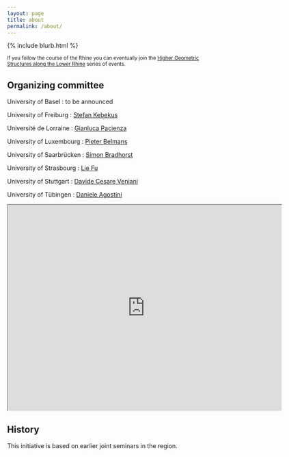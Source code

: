 ```yaml
---
layout: page
title: about
permalink: /about/
---
```


{% include blurb.html %}

<small>If you follow the course of the Rhine you can eventually join the [Higher Geometric Structures along the Lower Rhine](https://utrechtgeometrycentre.nl/higher-geometric-structures-along-the-lower-rhine/) series of events.</small>

## Organizing committee

University of Basel
: to be announced

University of Freiburg
: [Stefan Kebekus](https://cplx.vm.uni-freiburg.de/)

Université de Lorraine
: [Gianluca Pacienza](https://iecl.univ-lorraine.fr/membre-iecl/pacienza-gianluca/)

University of Luxembourg
: [Pieter Belmans](https://pbelmans.ncag.info)

University of Saarbrücken
: [Simon Bradhorst](https://www.math.uni-sb.de/ag/brandhorst/index.php?lang=en)

University of Strasbourg
: [Lie Fu](https://irma.math.unistra.fr/~lfu/)

University of Stuttgart
: [Davide Cesare Veniani](https://www.idsr.uni-stuttgart.de/en/institute/Veniani/)

University of Tübingen
: [Daniele Agostini](https://www.math.uni-tuebingen.de/de/forschung/kombinatorische-algebraische-geometrie/personen/daniele-agostini)

<iframe src="https://www.google.com/maps/d/embed?mid=1AnGpg8zoFzSqQQQ5tGM6ngQyBmuWQ7w&ehbc=2E312F" width="640" height="480"></iframe>

## History

This initiative is based on earlier joint seminars in the region.
